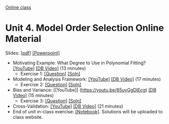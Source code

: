 [Online class](../../online_class.md) 

# Unit 4.  Model Order Selection Online Material

Slides:  [[pdf]](../../lectures/Lect04_ModelSelection.pdf)  [[Powerpoint]](../../lectures/Lect04_ModelSelection.pptx) 

* Motivating Example:  What Degree to Use in Polynomial Fitting? [[YouTube]](https://youtu.be/HkDt7yTSG40) [[DB Video]](https://www.dropbox.com/s/507wtcz4va7ohee/Example.mp4) (13 minutes)
    * Exercise 1:  [[Question]](./Ex1_Example.pdf)  [[Soln]](./Ex1_Example_Soln.pdf)  
* Modeling and Analysis Framework:  [[YouTube]](https://youtu.be/Jb7ept98t6U)  [[DB Video]](https://www.dropbox.com/s/tjn4utyzog5jvsh/Model.mp4) (17 minutes)
    * Exercise 2:  [[Question]](./Ex2_Model.pdf)  [[Soln]](./Ex2_Model_Soln.pdf)  
* Bias and Variance: [[YouTube]] (https://youtu.be/65uyGgDlEcg)  [[DB Video]](https://www.dropbox.com/s/fka3rvz831zhasy/BiasVariance.mp4) (15 minutes)
    * Exercise 3:  [[Question]](./Ex3_BiasVariance.pdf)  [[Soln]](./Ex3_BiasVariance_Soln.pdf)  
* Cross-Validation: [[YouTube]](https://youtu.be/i5XNui8vMqA)  [[DB Video]](https://www.dropbox.com/s/20shafzgu5efdyb/CrossValidation.mp4) (21 minutes)
* End of unit in-class exercise:  [[Notebook]](../model_sel_inclass.ipynb).  Solutions will be uploaded to class website.

